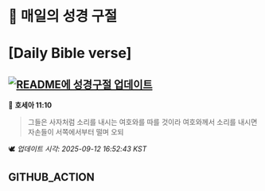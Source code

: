 # 🙏 매일의 성경 구절
# [Daily Bible verse]
## [![README에 성경구절 업데이트](https://github.com/DONGSUKA/first_test/actions/workflows/update-readme-bible.yml/badge.svg)](https://github.com/DONGSUKA/first_test/actions/workflows/update-readme-bible.yml)
<!-- START_BIBLE_VERSE -->
📖 **호세아 11:10**
> 그들은 사자처럼 소리를 내시는 여호와를 따를 것이라 여호와께서 소리를 내시면 자손들이 서쪽에서부터 떨며 오되

🕊️ _업데이트 시각: 2025-09-12 16:52:43 KST_
  <!-- END_BIBLE_VERSE -->
## GITHUB_ACTION

